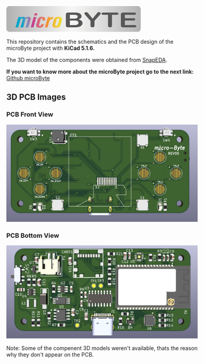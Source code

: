 ![](images/microByte_logo.png)

This repository contains the schematics and the PCB design of the microByte project with **KiCad 5.1.6.**

The 3D model of the components were obtained from [SnapEDA](https://www.snapeda.com/).

**If you want to know more about the microByte project go to the next link:**
[Github microByte](https://github.com/jfm92/microByte)

## 3D PCB Images

### PCB Front View
![](images/microByte_PCBTOP.png)

### PCB Bottom View
![](images/microByte_PCBBottom.png)


Note: Some of the compenent 3D models weren't available, thats the reason why they don't appear on the PCB.